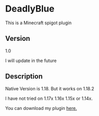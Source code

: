 # DeadlyBlue
This is a Minecraft spigot plugin

## Version
1.0

I will update in the future

## Description
Native Version is 1.18. 
But it works on 1.18.2 

I have not tried on 1.17x 1.16x 1.15x or 1.14x.

You can download my plugin [here.](https://www.spigotmc.org/resources/deadly-blue.101223/)
